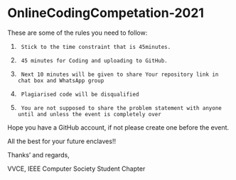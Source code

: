 # OnlineCodingCompetation-2021


These are some of the rules you need to follow:

1.      Stick to the time constraint that is 45minutes.

2.      45 minutes for Coding and uploading to GitHub.

3.      Next 10 minutes will be given to share Your repository link in chat box and WhatsApp group

4.      Plagiarised code will be disqualified

5.      You are not supposed to share the problem statement with anyone until and unless the event is completely over

Hope you have a GitHub account, if not please create one before the event.

All the best for your future enclaves!!

 

Thanks’ and regards,

VVCE, IEEE Computer Society Student Chapter
